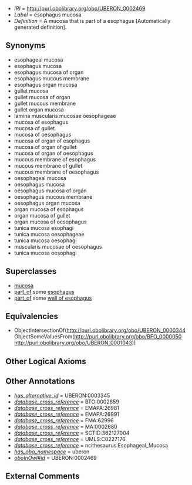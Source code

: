  * *IRI* = http://purl.obolibrary.org/obo/UBERON_0002469
 * *Label* = esophagus mucosa
 * *Definition* = A mucosa that is part of a esophagus [Automatically generated definition].

## Synonyms

 * esophageal mucosa
 * esophagus mucosa
 * esophagus mucosa of organ
 * esophagus mucous membrane
 * esophagus organ mucosa
 * gullet mucosa
 * gullet mucosa of organ
 * gullet mucous membrane
 * gullet organ mucosa
 * lamina muscularis mucosae oesophageae
 * mucosa of esophagus
 * mucosa of gullet
 * mucosa of oesophagus
 * mucosa of organ of esophagus
 * mucosa of organ of gullet
 * mucosa of organ of oesophagus
 * mucous membrane of esophagus
 * mucous membrane of gullet
 * mucous membrane of oesophagus
 * oesophageal mucosa
 * oesophagus mucosa
 * oesophagus mucosa of organ
 * oesophagus mucous membrane
 * oesophagus organ mucosa
 * organ mucosa of esophagus
 * organ mucosa of gullet
 * organ mucosa of oesophagus
 * tunica mucosa esophagi
 * tunica mucosa oesophageae
 * tunica mucosa oesophagi
 * muscularis mucosae of oesophagus
 * tunica mucosa oesophagi

## Superclasses

 * [mucosa](../../UBERON/44/UBERON_0000344.md)
 * [part_of](../../BFO/50/BFO_0000050.md) some [esophagus](../../UBERON/43/UBERON_0001043.md)
 * [part_of](../../BFO/50/BFO_0000050.md) some [wall of esophagus](../../UBERON/96/UBERON_0001096.md)

## Equivalencies

 * ObjectIntersectionOf(<http://purl.obolibrary.org/obo/UBERON_0000344> ObjectSomeValuesFrom(<http://purl.obolibrary.org/obo/BFO_0000050> <http://purl.obolibrary.org/obo/UBERON_0001043>))

## Other Logical Axioms


## Other Annotations

 * *[has_alternative_id](../../Id/oboInOwl#hasAlternativeId.md)* = UBERON:0003345
 * *[database_cross_reference](../../ef/oboInOwl#hasDbXref.md)* = BTO:0002859
 * *[database_cross_reference](../../ef/oboInOwl#hasDbXref.md)* = EMAPA:26981
 * *[database_cross_reference](../../ef/oboInOwl#hasDbXref.md)* = EMAPA:26991
 * *[database_cross_reference](../../ef/oboInOwl#hasDbXref.md)* = FMA:62996
 * *[database_cross_reference](../../ef/oboInOwl#hasDbXref.md)* = MA:0002680
 * *[database_cross_reference](../../ef/oboInOwl#hasDbXref.md)* = SCTID:362127004
 * *[database_cross_reference](../../ef/oboInOwl#hasDbXref.md)* = UMLS:C0227176
 * *[database_cross_reference](../../ef/oboInOwl#hasDbXref.md)* = ncithesaurus:Esophageal_Mucosa
 * *[has_obo_namespace](../../ce/oboInOwl#hasOBONamespace.md)* = uberon
 * *[oboInOwl#id](../../id/oboInOwl#id.md)* = UBERON:0002469

## External Comments

